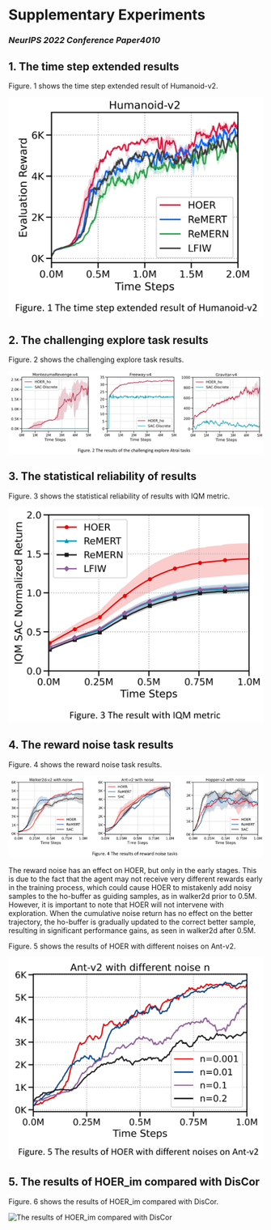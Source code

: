 # Supplementary Experiments
### *NeurIPS 2022 Conference Paper4010*

## **1. The time step extended results**

Figure. 1 shows the time step extended result of Humanoid-v2.

![](Figure1.png "The time step extended result of Humanoid-v2")

## **2. The challenging explore task results**

Figure. 2 shows the challenging explore task results.

![](Figure2.png "The challenging explore task results")

## **3. The statistical reliability of results**

Figure. 3 shows the statistical reliability of results with IQM metric.

![](Figure3.png "The statistical reliability of results with IQM metric")

## **4. The reward noise task results**

Figure. 4 shows the reward noise task results.

![](Figure4.png "The reward noise task results")

The reward noise has an effect on HOER, but only in the early stages. This is due to the fact that the agent may not receive very different rewards early in the training process, which could cause HOER to mistakenly add noisy samples to the ho-buffer as guiding samples, as in walker2d prior to 0.5M. However, it is important to note that HOER will not intervene with exploration. When the cumulative noise return has no effect on the better trajectory, the ho-buffer is gradually updated to the correct better sample, resulting in significant performance gains, as seen in walker2d after 0.5M.

Figure. 5 shows the results of HOER with different noises on Ant-v2.

![](Figure5.png "The results of HOER with different noises on Ant-v2")

## **5. The results of HOER_im compared with DisCor**

Figure. 6 shows the results of HOER_im compared with DisCor.

![](Figure6.png "The results of HOER_im compared with DisCor")